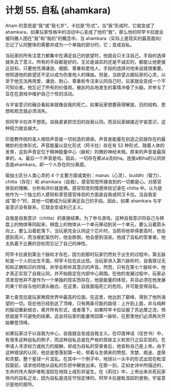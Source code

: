 # 计划 55. 自私 (ahamkara)

Aham 的意思是“我”或“我七岁”。卡拉是“形式”。当“我”形成时，它就变成了 ahamkara。如果玩家性格中的活动中心变成了他的“我”，那么他的阿罕卡拉就会被玛雅人困在“我”和“我的”的概念中。当 ahamkara（实际上是现实的最高面向）忘记了认同整体的需要并成为一个单独的部分时，它；变成自私。

当玩家的所有注意力都集中在满足自己的欲望时，他就会只关注自己。手段的选择就失去了意义。所有的手段都是好的，无论是诚实的还是不诚实的，都能让他更接近目标。只要他充满谦逊、细腻、尊重和爱他人，手段的选择对他来说就很重要。他知道他的欲望还不足以成为伤害他人的理由。但是，当欲望占据玩家的心灵，以至于他无法再用爱、谦逊、耐心、尊重和专注来认同自己时，玩家就会变成一个不可知论者。他忘记了所有的价值观，被此时此地发生的事情冲昏了头脑，并参与了旨在在游戏中维护自己个性的活动。

与宇宙意识的融合看起来就像自我的死亡。如果玩家想要获得解放，旧的结构、思想和观念就必须消失。

但阿罕卡拉并不想死。自我紧紧抓住旧的自我认同。而且玩家越接近宇宙意识，这种阻力就会越大。

印度教传统的圣人相信声音是一切创造的源泉。声音是能量在创造之前就存在的最微妙的总体形式。声音能量以显化形式（阿卡拉）存在有 52 种形式，随着人体的发育，这些声音定位于精神能量中心（脉轮）的微妙神经末梢。原来的声音是最简单的，a。最后一个声音是哈。因此，一切存在都从a流向ha。连接a和ha的认同状态是ahamkara，即一个人存在的分离感。

瑜伽士区分人类心灵的 4 个主要方面或类别：manas（心灵）、buddhi（智力）、chitta（存在）和 ahamkara（自我）。感官知觉所接收到的一切都是心。对感官体验的理解、分析和评价就是佛。感官知觉的情感体验记录在 chitta 中。认为是他作为一个独立的人感知和享受感官体验的方面是自我或阿汉卡拉。当自我变成“那个”时，其他一切都成为玩家满足自己的手段。因此，如果 ahamkara 与宇宙意识没有联系，它就会变成利己主义。

自我是自我意识（chitta）的直接结果。为了参与游戏，这种自我意识将自己与棋盘上的物体等同起来，棋盘上的物体从一个单元移动到另一个单元，要么沿着箭头向上，要么沿着蛇落下。当玩家完全认同这个芯片时，当箭将他举得更高时，他会感到高兴，而当被蛇蜇伤时，他会跌倒，他会感到沮丧。他成了自私的受害者。他太执着于比赛的目标而忘记了自己的神性。

阿罕卡拉直到第五个脉轮才存在，因为到那时玩家仍然处于出生的过程中。第五脉轮是一个人的出生平面，阿罕卡拉在此出现。当玩家进入第六脉轮时，自我穿过无知和正确知识的领域，并学会聆听其意识的声音。然而，只有在第七个脉轮中，他才真正实现了自我认同，并开始稳定在内部中心周围。在他的发展过程中，玩家必须发现他并不是作为一个单独的现实而存在，他是能量的体现，并且必须在他发展的某个阶段与他的源头融合。在这里，自我面临死亡的危险，并可能变得自私。

第七查克拉是玩家微观世界中最高的位面。在这里，他达到了巅峰，得到了他所渴望的一切。现在他已经到达了顶峰，只有两条可能的路径：上升到上面，并与纯粹的振动重新结合，离开所有形式，或者落下。如果阿罕卡拉征服了苏达摩之流，愤怒就是不可避免的结果。这会将玩家的能量带回第一脉轮，在那里他们必须再次开始攀登顶峰。

如果玩家过于以自我为中心，自我就会变成自我主义。在印度神话（往世书）中，有很多这种自私的例子，而这种自私总是在严格的禁欲主义和苦行之后实现的。在申请人寻求权力或权力的报酬，却成为自私的受害者后，他宣称自己是上帝。由于这种错误的认同，他总是堕落到第一轮，带着与生俱来的愤怒、贪婪、痴迷、虚荣和贪婪。整个星球一片混乱。在其中一个例子中，地球以一头牛的形式出现在毗湿奴面前，请求他将她从自私的负担中解放出来。在那一刻，正如史诗中所描述的，生命的伟大保护者毗湿奴在地球上成形并诞生。在《莉拉》中，上帝出来杀死玩家体内的自私之龙，因为自私是违反守恒定律的。阿罕卡拉是毗湿奴的食物，宇宙意识是他的居所。
